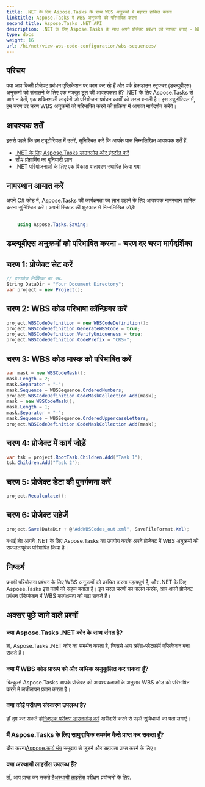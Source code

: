 ```yaml
---
title: .NET के लिए Aspose.Tasks के साथ WBS अनुक्रमों में महारत हासिल करना
linktitle: Aspose.Tasks में WBS अनुक्रमों को परिभाषित करना
second_title: Aspose.Tasks .NET API
description: .NET के लिए Aspose.Tasks के साथ अपने प्रोजेक्ट प्रबंधन को सशक्त बनाएं - WBS अनुक्रमों को सहजता से परिभाषित करें और दक्षता को सहजता से बढ़ाएं। #असपोज़ #कार्य #एमएस प्रोजेक्ट
type: docs
weight: 16
url: /hi/net/view-wbs-code-configuration/wbs-sequences/
---
```

## परिचय
क्या आप किसी प्रोजेक्ट प्रबंधन एप्लिकेशन पर काम कर रहे हैं और वर्क ब्रेकडाउन स्ट्रक्चर (डब्ल्यूबीएस) अनुक्रमों को संभालने के लिए एक मजबूत टूल की आवश्यकता है? .NET के लिए Aspose.Tasks से आगे न देखें, एक शक्तिशाली लाइब्रेरी जो परियोजना प्रबंधन कार्यों को सरल बनाती है। इस ट्यूटोरियल में, हम चरण दर चरण WBS अनुक्रमों को परिभाषित करने की प्रक्रिया में आपका मार्गदर्शन करेंगे।
## आवश्यक शर्तें
इससे पहले कि हम ट्यूटोरियल में उतरें, सुनिश्चित करें कि आपके पास निम्नलिखित आवश्यक शर्तें हैं:
- [.NET के लिए Aspose.Tasks डाउनलोड और इंस्टॉल करें](https://releases.aspose.com/tasks/net/)
- सी# प्रोग्रामिंग का बुनियादी ज्ञान
- .NET परियोजनाओं के लिए एक विकास वातावरण स्थापित किया गया
## नामस्थान आयात करें
अपने C# कोड में, Aspose.Tasks की कार्यक्षमता का लाभ उठाने के लिए आवश्यक नामस्थान शामिल करना सुनिश्चित करें। अपनी स्क्रिप्ट की शुरुआत में निम्नलिखित जोड़ें:
```csharp
    
    using Aspose.Tasks.Saving;
```
## डब्ल्यूबीएस अनुक्रमों को परिभाषित करना - चरण दर चरण मार्गदर्शिका
## चरण 1: प्रोजेक्ट सेट करें
```csharp
// दस्तावेज़ निर्देशिका का पथ.
String DataDir = "Your Document Directory";
var project = new Project();
```
## चरण 2: WBS कोड परिभाषा कॉन्फ़िगर करें
```csharp
project.WBSCodeDefinition = new WBSCodeDefinition();
project.WBSCodeDefinition.GenerateWBSCode = true;
project.WBSCodeDefinition.VerifyUniqueness = true;
project.WBSCodeDefinition.CodePrefix = "CRS-";
```
## चरण 3: WBS कोड मास्क को परिभाषित करें
```csharp
var mask = new WBSCodeMask();
mask.Length = 2;
mask.Separator = "-";
mask.Sequence = WBSSequence.OrderedNumbers;
project.WBSCodeDefinition.CodeMaskCollection.Add(mask);
mask = new WBSCodeMask();
mask.Length = 1;
mask.Separator = "-";
mask.Sequence = WBSSequence.OrderedUppercaseLetters;
project.WBSCodeDefinition.CodeMaskCollection.Add(mask);
```
## चरण 4: प्रोजेक्ट में कार्य जोड़ें
```csharp
var tsk = project.RootTask.Children.Add("Task 1");
tsk.Children.Add("Task 2");
```
## चरण 5: प्रोजेक्ट डेटा की पुनर्गणना करें
```csharp
project.Recalculate();
```
## चरण 6: प्रोजेक्ट सहेजें
```csharp
project.Save(DataDir + @"AddWBSCodes_out.xml", SaveFileFormat.Xml);
```
बधाई हो! आपने .NET के लिए Aspose.Tasks का उपयोग करके अपने प्रोजेक्ट में WBS अनुक्रमों को सफलतापूर्वक परिभाषित किया है।
## निष्कर्ष
प्रभावी परियोजना प्रबंधन के लिए WBS अनुक्रमों को प्रबंधित करना महत्वपूर्ण है, और .NET के लिए Aspose.Tasks इस कार्य को सहज बनाता है। इन सरल चरणों का पालन करके, आप अपने प्रोजेक्ट प्रबंधन एप्लिकेशन में WBS कार्यक्षमता को बढ़ा सकते हैं।
## अक्सर पूछे जाने वाले प्रश्नों
### क्या Aspose.Tasks .NET कोर के साथ संगत है?
हां, Aspose.Tasks .NET कोर का समर्थन करता है, जिससे आप क्रॉस-प्लेटफ़ॉर्म एप्लिकेशन बना सकते हैं।
### क्या मैं WBS कोड प्रारूप को और अधिक अनुकूलित कर सकता हूँ?
बिल्कुल! Aspose.Tasks आपके प्रोजेक्ट की आवश्यकताओं के अनुसार WBS कोड को परिभाषित करने में लचीलापन प्रदान करता है।
### क्या कोई परीक्षण संस्करण उपलब्ध है?
 हाँ तुम कर सकते हो[निःशुल्क परीक्षण डाउनलोड करें](https://releases.aspose.com/) खरीदारी करने से पहले सुविधाओं का पता लगाएं।
### मैं Aspose.Tasks के लिए सामुदायिक समर्थन कैसे प्राप्त कर सकता हूँ?
 दौरा करना[Aspose.कार्य मंच](https://forum.aspose.com/c/tasks/15) समुदाय से जुड़ने और सहायता प्राप्त करने के लिए।
### क्या अस्थायी लाइसेंस उपलब्ध हैं?
 हाँ, आप प्राप्त कर सकते हैं[अस्थायी लाइसेंस](https://purchase.aspose.com/temporary-license/) परीक्षण प्रयोजनों के लिए.